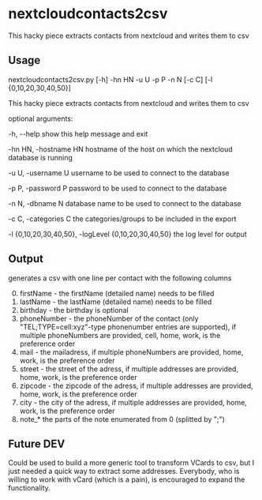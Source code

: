 # nextcloudcontacts2csv
This hacky piece extracts contacts from nextcloud and writes them to csv

## Usage

nextcloudcontacts2csv.py [-h] -hn HN -u U -p P -n N [-c C]
                                [-l {0,10,20,30,40,50}]

This hacky piece extracts contacts from nextcloud and writes them to csv

optional arguments:

  -h, --help            show this help message and exit
  
  -hn HN, -hostname HN  hostname of the host on which the nextcloud database
                        is running
                        
  -u U, -username U     username to be used to connect to the database
  
  -p P, -password P     password to be used to connect to the database
  
  -n N, -dbname N       database name to be used to connect to the database
  
  -c C, -categories C   the categories/groups to be included in the export
  
  -l {0,10,20,30,40,50}, -logLevel {0,10,20,30,40,50}
                        the log level for output

## Output
generates a csv with one line per contact with the following columns

0. firstName	- the firstName (detailed name) needs to be filled
0. lastName	- the lastName (detailed name) needs to be filled
0. birthday	- the birthday is optional
0. phoneNumber - the phoneNumber of the contact (only "TEL;TYPE=cell:xyz"-type phonenumber entries are supported), if multiple phoneNumbers are provided, cell, home, work, is the preference order
0. mail	- the mailadress, if multiple phoneNumbers are provided, home, work, is the preference order
0. street	- the street of the adress, if multiple addresses are provided, home, work, is the preference order
0. zipcode - the zipcode of the adress, if multiple addresses are provided, home, work, is the preference order
0. city	- the city of the adress, if multiple addresses are provided, home, work, is the preference order
0. note_* the parts of the note enumerated from 0 (splitted by ";")

## Future DEV
Could be used to build a more generic tool to transform VCards to csv, but I just needed a quick way to extract some addresses. Everybody, who is willing to work with vCard (which is a pain), is encouraged to expand the functionality.
